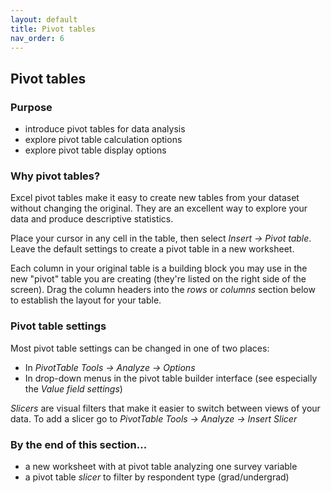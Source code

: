 ```yaml
---
layout: default
title: Pivot tables
nav_order: 6
---
```


## Pivot tables

### Purpose
- introduce pivot tables for data analysis
- explore pivot table calculation options
- explore pivot table display options

### Why pivot tables?

Excel pivot tables make it easy to create new tables from your dataset without changing the original. They are an excellent way to explore your data and produce descriptive statistics.

Place your cursor in any cell in the table, then select *Insert -> Pivot table*.  Leave the default settings to create a pivot table in a new worksheet.

Each column in your original table is a building block you may use in the new "pivot" table you are creating (they're listed on the right side of the screen).  Drag the column headers into the *rows* or *columns* section below to establish the layout for your table.

### Pivot table settings
Most pivot table settings can be changed in one of two places:
- In *PivotTable Tools -> Analyze -> Options*
- In drop-down menus in the pivot table builder interface (see especially the *Value field settings*)

*Slicers* are visual filters that make it easier to switch between views of your data. To add a slicer go to *PivotTable Tools -> Analyze -> Insert Slicer*



### By the end of this section...

- a new worksheet with at pivot table analyzing one survey variable
- a pivot table *slicer* to filter by respondent type (grad/undergrad)
